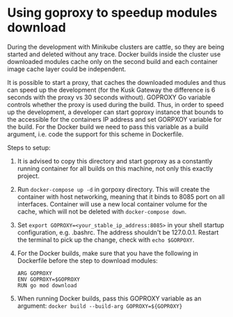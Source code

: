 # Using goproxy to speedup modules download

During the development with Minikube clusters are cattle, so they are being started and deleted without any trace.
Docker builds inside the cluster use downloaded modules cache only on the second build and each container image cache layer could be independent.

It is possible to start a proxy, that caches the downloaded modules and thus can speed up the development (for the Kusk Gateway the difference is 6 seconds with the proxy vs 30 seconds without).
GOPROXY Go variable controls whether the proxy is used during the build.
Thus, in order to speed up the development, a developer can start goproxy instance that bounds to the accessible for the containers IP address and set GORPXOY variable for the build.
For the Docker build we need to pass this variable as a build argument, i.e. code the support for this scheme in Dockerfile.

Steps to setup:

1. It is advised to copy this directory and start goproxy as a constantly running container for all builds on this machine, not only this exactly project.
2. Run `docker-compose up -d` in gorpoxy directory. This will create the container with host networking, meaning that it binds to 8085 port on all interfaces. Container will use a new local container volume for the cache, which will not be deleted with `docker-compose down`.
3. Set `export GOPROXY=<your_stable_ip_address:8085>` in your shell startup configuration, e.g. .bashrc. The address shouldn't be 127.0.0.1. Restart the terminal to pick up the change, check with `echo $GORPOXY`.
4. For the Docker builds, make sure that you have the following in Dockerfile before the step to download modules:

   ```
   ARG GOPROXY
   ENV GOPROXY=$GOPROXY
   RUN go mod download
   ```

5. When running Docker builds, pass this GOPROXY variable as an argument: `docker build --build-arg GOPROXY=${GOPROXY}`
